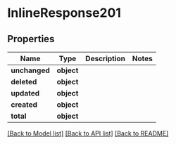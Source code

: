 # InlineResponse201

## Properties
Name | Type | Description | Notes
------------ | ------------- | ------------- | -------------
**unchanged** | **object** |  | 
**deleted** | **object** |  | 
**updated** | **object** |  | 
**created** | **object** |  | 
**total** | **object** |  | 

[[Back to Model list]](../README.md#documentation-for-models) [[Back to API list]](../README.md#documentation-for-api-endpoints) [[Back to README]](../README.md)

